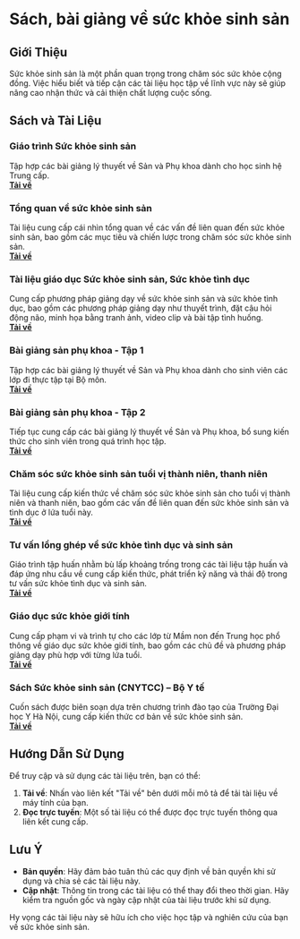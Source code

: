 # Sách, bài giảng về sức khỏe sinh sản&#x20;

## Giới Thiệu

Sức khỏe sinh sản là một phần quan trọng trong chăm sóc sức khỏe cộng đồng. Việc hiểu biết và tiếp cận các tài liệu học tập về lĩnh vực này sẽ giúp nâng cao nhận thức và cải thiện chất lượng cuộc sống.

## Sách và Tài Liệu

### Giáo trình Sức khỏe sinh sản  
Tập hợp các bài giảng lý thuyết về Sản và Phụ khoa dành cho học sinh hệ Trung cấp.  
[**Tải về**](https://ydmekong.edu.vn/public/upload/files/Library/12_GT_SK_SINH_SAN.pdf)  

### Tổng quan về sức khỏe sinh sản  
Tài liệu cung cấp cái nhìn tổng quan về các vấn đề liên quan đến sức khỏe sinh sản, bao gồm các mục tiêu và chiến lược trong chăm sóc sức khỏe sinh sản.  
[**Tải về**](https://storage-vnportal.vnpt.vn/nbh-ubnd/sitefolders/cdyte/pdf/gt-y-sy-da-khoa/4.-benh-hoc-san_230t_compressed.pdf)

### Tài liệu giáo dục Sức khỏe sinh sản, Sức khỏe tình dục  
Cung cấp phương pháp giảng dạy về sức khỏe sinh sản và sức khỏe tình dục, bao gồm các phương pháp giảng dạy như thuyết trình, đặt câu hỏi động não, minh họa bằng tranh ảnh, video clip và bài tập tình huống.  
[**Tải về**](https://sldtbxh.hochiminhcity.gov.vn/admin/Uploads/FileTinTuc/2020/10/Tai%20Lieu%20cho%20Giao%20vien%20-%20Giang%20vien%20-%20Suc%20Khoe%20Sinh%20San%20-%20Quyen%201_10193517453.pdf)

### Bài giảng sản phụ khoa - Tập 1  
Tập hợp các bài giảng lý thuyết về Sản và Phụ khoa dành cho sinh viên các lớp đi thực tập tại Bộ môn.  
[**Tải về**](https://xuatbanyhoc.vn/bai-giang-san-phu-khoa-tap-1-b10628.html)

### Bài giảng sản phụ khoa - Tập 2  
Tiếp tục cung cấp các bài giảng lý thuyết về Sản và Phụ khoa, bổ sung kiến thức cho sinh viên trong quá trình học tập.  
[**Tải về**](https://xuatbanyhoc.vn/bai-giang-san-phu-khoa-tap-2-b10629.html)

### Chăm sóc sức khỏe sinh sản tuổi vị thành niên, thanh niên  
Tài liệu cung cấp kiến thức về chăm sóc sức khỏe sinh sản cho tuổi vị thành niên và thanh niên, bao gồm các vấn đề liên quan đến sức khỏe sinh sản và tình dục ở lứa tuổi này.  
[**Tải về**](https://www.dieutri.vn/bgsanphukhoa/bai-giang-suc-khoe-sinh-san-vi-thanh-nien)

### Tư vấn lồng ghép về sức khỏe tình dục và sinh sản  
Giáo trình tập huấn nhằm bù lấp khoảng trống trong các tài liệu tập huấn và đáp ứng nhu cầu về cung cấp kiến thức, phát triển kỹ năng và thái độ trong tư vấn sức khỏe tình dục và sinh sản.  
[**Tải về**](https://asttmoh.vn/wp-content/uploads/2014/09/Tu-van-long-ghep_Tai-lieu-giang-vien.pdf)

### Giáo dục sức khỏe giới tính  
Cung cấp phạm vi và trình tự cho các lớp từ Mầm non đến Trung học phổ thông về giáo dục sức khỏe giới tính, bao gồm các chủ đề và phương pháp giảng dạy phù hợp với từng lứa tuổi.  
[**Tải về**](https://www.cps.edu/globalassets/cps-pages/services-and-supports/health-and-wellness/healthy-cps/health-instruction/sexual-education/sy2021-sexual-health-education-scope-and-sequence-k_hs-vietnamese.pdf)

### Sách Sức khỏe sinh sản (CNYTCC) – Bộ Y tế  
Cuốn sách được biên soạn dựa trên chương trình đào tạo của Trường Đại học Y Hà Nội, cung cấp kiến thức cơ bản về sức khỏe sinh sản.  
[**Tải về**](https://www.suckhoedoisong.vn/suc-khoe-sinh-san-cnytcc-bo-y-te-n1578.html)

## Hướng Dẫn Sử Dụng

Để truy cập và sử dụng các tài liệu trên, bạn có thể:

1. **Tải về**: Nhấn vào liên kết "Tải về" bên dưới mỗi mô tả để tải tài liệu về máy tính của bạn.
2. **Đọc trực tuyến**: Một số tài liệu có thể được đọc trực tuyến thông qua liên kết cung cấp.

## Lưu Ý

- **Bản quyền**: Hãy đảm bảo tuân thủ các quy định về bản quyền khi sử dụng và chia sẻ các tài liệu này.
- **Cập nhật**: Thông tin trong các tài liệu có thể thay đổi theo thời gian. Hãy kiểm tra nguồn gốc và ngày cập nhật của tài liệu trước khi sử dụng.

Hy vọng các tài liệu này sẽ hữu ích cho việc học tập và nghiên cứu của bạn về sức khỏe sinh sản.
